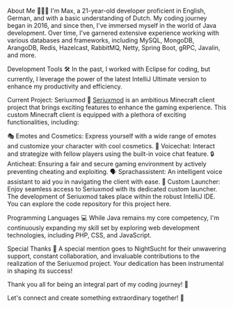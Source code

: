 About Me 🧑🏻‍💻
I'm Max, a 21-year-old developer proficient in English, German, and with a basic understanding of Dutch. My coding journey began in 2016, and since then, I've immersed myself in the world of Java development. Over time, I've garnered extensive experience working with various databases and frameworks, including MySQL, MongoDB, ArangoDB, Redis, Hazelcast, RabbitMQ, Netty, Spring Boot, gRPC, Javalin, and more.

Development Tools 🛠️
In the past, I worked with Eclipse for coding, but currently, I leverage the power of the latest IntelliJ Ultimate version to enhance my productivity and efficiency.

Current Project: Seriuxmod 🚀
[Seriuxmod](https://github.com/seriuxmod) is an ambitious Minecraft client project that brings exciting features to enhance the gaming experience. This custom Minecraft client is equipped with a plethora of exciting functionalities, including:

🎭 Emotes and Cosmetics: Express yourself with a wide range of emotes and customize your character with cool cosmetics.
🎤 Voicechat: Interact and strategize with fellow players using the built-in voice chat feature.
🔒 Anticheat: Ensuring a fair and secure gaming environment by actively preventing cheating and exploiting.
🗣️ Sprachassistent: An intelligent voice assistant to aid you in navigating the client with ease.
🚀 Custom Launcher: Enjoy seamless access to Seriuxmod with its dedicated custom launcher.
The development of Seriuxmod takes place within the robust IntelliJ IDE. You can explore the code repository for this project here.

Programming Languages 💻
While Java remains my core competency, I'm continuously expanding my skill set by exploring web development technologies, including PHP, CSS, and JavaScript.

Special Thanks 🙏
A special mention goes to NightSucht for their unwavering support, constant collaboration, and invaluable contributions to the realization of the Seriuxmod project. Your dedication has been instrumental in shaping its success!

Thank you all for being an integral part of my coding journey! 🙌

Let's connect and create something extraordinary together! 🚀
